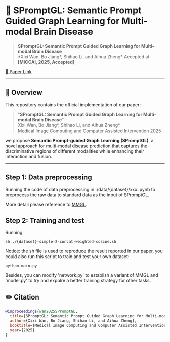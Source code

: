 # 📄 SPromptGL: Semantic Prompt Guided Graph Learning for Multi-modal Brain Disease

> **SPromptGL: Semantic Prompt Guided Graph Learning for Multi-modal Brain Disease**  
> *Xixi Wan, Bo Jiang\*, Shihao Li, and Aihua Zheng\* 
> Accepted at **[MICCAI, 2025, Accepted]**

[📄 Paper Link]()

---

## 🧠 Overview

This repository contains the official implementation of our paper:

> "**SPromptGL: Semantic Prompt Guided Graph Learning for Multi-modal Brain Disease**"  
> Xixi Wan, Bo Jiang\*, Shihao Li, and Aihua Zheng\*   
> Medical Image Computing and Computer Assisted Intervention 2025


we propose **Semantic Prompt-guided Graph Learning (SPromptGL)**, a novel approach for multi-modal disease prediction that captures the discriminative regions of different modalities while enhancing their interaction and fusion. 

---

## Step 1: Data preprocessing
Running the code of data preprocessing in ./data/{dataset}/xxx.ipynb to preprocess the raw data to standard data as the input of SPromptGL.

More detail please reference to [MMGL](https://github.com/SsGood/MMGL).

## Step 2: Training and test

Running 
```
sh ./{dataset}-simple-2-concat-weighted-cosine.sh
```

Notice: the sh file is used to reproduce the result reported in our paper, you could also run this script to train and test your own dataset:
```
python main.py
```
Besides, you can modify 'network.py' to establish a variant of MMGL and 'model.py' to try and expolre a better training strategy for other tasks.



## ✏️ Citation


```bibtex
@inproceedings{wan2025SPromptGL,
  title={SPromptGL: Semantic Prompt Guided Graph Learning for Multi-modal Brain Disease},
  author={Xixi Wan, Bo Jiang, Shihao Li, and Aihua Zheng},
  booktitle={Medical Image Computing and Computer Assisted Intervention},
  year={2025}
}
```